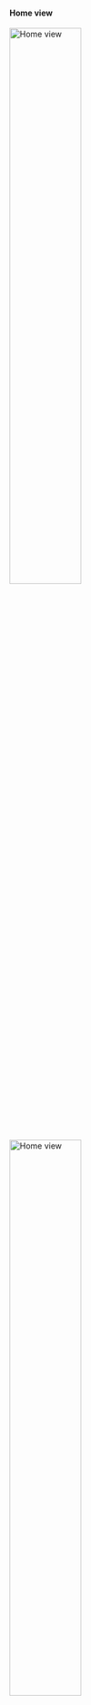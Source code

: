<h4>Home view</h4>
<img src="https://i.imgur.com/lKzWV7a.png" alt="Home view" style=" width: 50%; aspect-ratio: 0.5;">
<img src="https://i.imgur.com/Zk5JxBf.png" alt="Home view" style=" width: 50%; aspect-ratio: 0.5;">
<img src="https://i.imgur.com/bpKNpjd.png" alt="Home view" style=" width: 50%; aspect-ratio: 0.5;">

<h4>Detail list view</h4>
<img src="https://i.imgur.com/P0DOoCo.png" alt="Detail list view" style=" width: 50%; aspect-ratio: 0.5;">

<h4>My library view</h4>
<img src="https://i.imgur.com/KzIDk1c.png" alt="Detail list view" style=" width: 50%; aspect-ratio: 0.5;">
<img src="https://i.imgur.com/iItq16J.png" alt="Detail list view" style=" width: 50%; aspect-ratio: 0.5;">

<h4>Detail song view</h4>
<img src="https://i.imgur.com/lic6SAM.png" alt="Detail song view" style=" width: 50%; aspect-ratio: 0.5;">
